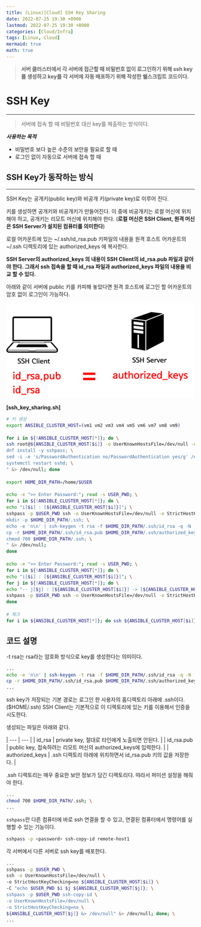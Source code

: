 ```yaml
---
title: (Linux)[Cloud] SSH Key Sharing
date: 2022-07-25 19:30 +0900
lastmod: 2022-07-25 19:30 +0900
categories: [Cloud/Infra]
tags: [Linux, Cloud]
mermaid: true
math: true
---
```


> **서버 클러스터에서 각 서버에 접근할 때 비밀번호 없이 로그인하기 위해 ssh key를 생성하고 key를 각 서버에 자동 배포하기 위해 작성한 쉘스크립트 코드이다.**
> 

# **SSH Key**
---

> 서버에 접속 할 때 비밀번호 대신 key를 제출하는 방식이다.
> 

***사용하는 목적***

- 비밀번호 보다 높은 수준의 보안을 필요로 할 때
- 로그인 없이 자동으로 서버에 접속 할 때

## **SSH Key가 동작하는 방식**
---

SSH Key는 공개키(public key)와 비공개 키(private key)로 이루어 진다.

키를 생성하면 공개키와 비공개키가 만들어진다. 이 중에 비공개키는 로컬 머신에 위치해야 하고, 공개키는 리모트 머신에 위치해야 한다. (**로컬 머신은 SSH Client, 원격 머신은 SSH Server가 설치된 컴퓨터를 의미한다**)

로컬 어카운트에 있는 ~/.ssh/id_rsa.pub 키파일의 내용을 원격 호스트 어카운트의 ~/.ssh 디렉토리에 있는 authorized_keys 에 복사한다. 

**SSH Server의 authorized_keys 의 내용이 SSH Client의 id_rsa.pub 파일과 같아야 한다. 그래서 ssh 접속을 할 때 id_rsa 파일과 authorized_keys 파일의 내용을 비교 할 수 있다.**

아래와 같이 서버에 public 키를 카피해 놓았다면 원격 호스트에 로그인 할 어카운트의 암호 없이 로그인이 가능하다.

![Untitled](/assets/img/2022-07-25-cloud2207025/Untitled.png)


**[ssh_key_sharing.sh]**

```bash
# 키 생성
export ANSIBLE_CLUSTER_HOST=(vm1 vm2 vm3 vm4 vm5 vm6 vm7 vm8 vm9)

for i in ${!ANSIBLE_CLUSTER_HOST[*]}; do \
ssh root@${ANSIBLE_CLUSTER_HOST[$i]} -o UserKnownHostsFile=/dev/null -o StrictHostKeyChecking=no -C " \
dnf install -y sshpass; \
sed -i -e 's/PasswordAuthentication no/PasswordAuthentication yes/g' /etc/ssh/sshd_config; \
systemctl restart sshd; \
" &> /dev/null; done

export HOME_DIR_PATH=/home/$USER

echo -e ">> Enter Password:"; read -s USER_PWD; \
for i in ${!ANSIBLE_CLUSTER_HOST[*]}; do \
echo "i[$i] : [${ANSIBLE_CLUSTER_HOST[$i]}]"; \
sshpass -p $USER_PWD ssh -o UserKnownHostsFile=/dev/null -o StrictHostKeyChecking=no ${ANSIBLE_CLUSTER_HOST[$i]} -C " \
mkdir -p $HOME_DIR_PATH/.ssh; \
echo -e 'n\n' | ssh-keygen -t rsa -f $HOME_DIR_PATH/.ssh/id_rsa -q -N ''; \
cp -r $HOME_DIR_PATH/.ssh/id_rsa.pub $HOME_DIR_PATH/.ssh/authorized_keys; \
chmod 700 $HOME_DIR_PATH/.ssh; \
" &> /dev/null;
done

echo -e ">> Enter Password:"; read -s USER_PWD; \
for i in ${!ANSIBLE_CLUSTER_HOST[*]}; do \
echo "i[$i] : [${ANSIBLE_CLUSTER_HOST[$i]}]"; \
for j in ${!ANSIBLE_CLUSTER_HOST[*]}; do \
echo "-- j[$j] : [${ANSIBLE_CLUSTER_HOST[$i]}] -> [${ANSIBLE_CLUSTER_HOST[$j]}]"; \
sshpass -p $USER_PWD ssh -o UserKnownHostsFile=/dev/null -o StrictHostKeyChecking=no ${ANSIBLE_CLUSTER_HOST[$i]} -C "echo $USER_PWD $i $j ${ANSIBLE_CLUSTER_HOST[$j]}; sshpass -p $USER_PWD ssh-copy-id -o UserKnownHostsFile=/dev/null -o StrictHostKeyChecking=no ${ANSIBLE_CLUSTER_HOST[$j]} &> /dev/null" &> /dev/null; done; \
done

# 체크
for i in ${ANSIBLE_CLUSTER_HOST[*]}; do ssh ${ANSIBLE_CLUSTER_HOST[$i]} -o UserKnownHostsFile=/dev/null -o StrictHostKeyChecking=no -C "ls -al .ssh"; done
```


## **코드 설명**

-t rsa는 rsa라는 암호화 방식으로 key를 생성한다는 의미이다.

```bash
...
echo -e 'n\n' | ssh-keygen -t rsa -f $HOME_DIR_PATH/.ssh/id_rsa -q -N ''; \
cp -r $HOME_DIR_PATH/.ssh/id_rsa.pub $HOME_DIR_PATH/.ssh/authorized_keys; \
...
```

ssh key가 저장되는 기본 경로는 로그인 한 사용자의 홈디렉토리 아래에 .ssh이다. ($HOME/.ssh) SSH Client는 기본적으로 이 디렉토리에 있는 키를 이용해서 인증을 시도한다.

생성되는 파일은 아래와 같다.


| --- | --- |
| id_rsa | private key, 절대로 타인에게 노출되면 안된다. |
| id_rsa.pub | public key, 접속하려는 리모트 머신의 authorized_keys에 입력한다. |
| authorized_keys | .ssh 디렉토리 아래에 위치하면서 id_rsa.pub 키의 값을 저장한다. |


.ssh 디렉토리는 매우 중요한 보안 정보가 담긴 디렉토리다. 따라서 퍼미션 설정을 해줘야 한다.

```bash
...
chmod 700 $HOME_DIR_PATH/.ssh; \
...
```

`sshpass`란 다른 컴퓨터에 바로 ssh 연결을 할 수 있고, 연결된 컴퓨터에서 명령어를 실행할 수 있는 기능이다. 

```bash
sshpass -p <password> ssh-copy-id remote-host1
```


각 서버에서 다른 서버로 ssh key를 배포한다.

```bash
...
sshpass -p $USER_PWD \
ssh -o UserKnownHostsFile=/dev/null \
-o StrictHostKeyChecking=no ${ANSIBLE_CLUSTER_HOST[$i]} \
-C "echo $USER_PWD $i $j ${ANSIBLE_CLUSTER_HOST[$j]}; \
sshpass -p $USER_PWD ssh-copy-id \
-o UserKnownHostsFile=/dev/null \
-o StrictHostKeyChecking=no \
${ANSIBLE_CLUSTER_HOST[$j]} &> /dev/null" &> /dev/null; done; \
...
```